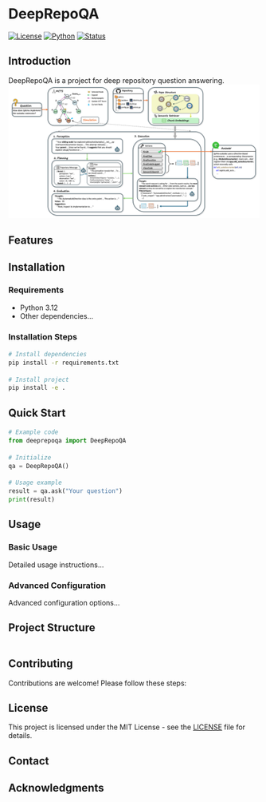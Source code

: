 # DeepRepoQA

[![License](https://img.shields.io/badge/license-MIT-blue.svg)](LICENSE)
[![Python](https://img.shields.io/badge/python-3.12-blue.svg)](https://www.python.org/)
[![Status](https://img.shields.io/badge/status-active-green.svg)]()

## Introduction

DeepRepoQA is a project for deep repository question answering.
![Approach](assets/approach.png)
## Features


## Installation

### Requirements

- Python 3.12
- Other dependencies...

### Installation Steps

```bash
# Install dependencies
pip install -r requirements.txt

# Install project
pip install -e .
```

## Quick Start

```python
# Example code
from deeprepoqa import DeepRepoQA

# Initialize
qa = DeepRepoQA()

# Usage example
result = qa.ask("Your question")
print(result)
```

## Usage

### Basic Usage

Detailed usage instructions...

### Advanced Configuration

Advanced configuration options...

## Project Structure

```
```

## Contributing

Contributions are welcome! Please follow these steps:



## License

This project is licensed under the MIT License - see the [LICENSE](LICENSE) file for details.

## Contact


## Acknowledgments

